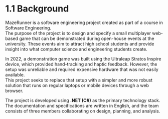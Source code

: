 # 1.1 Background

MazeRunner is a software engineering project created as part of a course in Software Engineering.  
The purpose of the project is to design and specify a small multiplayer web-based game that can be demonstrated during open-house events at the university. These events aim to attract high school students and provide insight into what computer science and engineering students create.

In 2022, a demonstration game was built using the Ultraleap Stratos Inspire device, which provided hand-tracking and haptic feedback. However, the setup was unreliable and required expensive hardware that was not easily available.  
This project seeks to replace that setup with a simpler and more robust solution that runs on regular laptops or mobile devices through a web browser.

The project is developed using **.NET (C#)** as the primary technology stack. The documentation and specifications are written in English, and the team consists of three members collaborating on design, planning, and analysis.